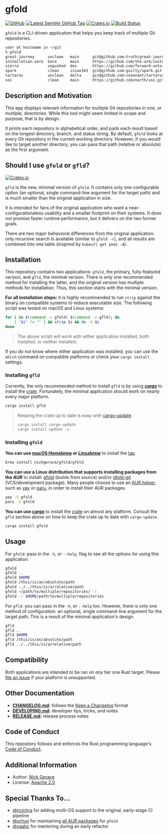 # gfold

[![GitHub](https://img.shields.io/github/license/nickgerace/gfold?style=flat-square)](./LICENSE)
[![Latest SemVer GitHub Tag](https://img.shields.io/github/v/tag/nickgerace/gfold?label=version&style=flat-square)](https://github.com/nickgerace/gfold/releases/latest)
[![Crates.io](https://img.shields.io/crates/v/gfold?style=flat-square)](https://crates.io/crates/gfold)
[![Build Status](https://img.shields.io/github/workflow/status/nickgerace/gfold/merge/main?style=flat-square)](https://github.com/nickgerace/gfold/actions?query=workflow%3Amerge+branch%3Amain)

`gfold` is a CLI-driven application that helps you keep track of multiple Git repositories.

```sh
user at hostname in ~/git
% gfold
great-journey      unclean   main      git@github.com:truth/great-journey.git
installation-zero  bare      main      https://github.com/the-ark/installation-zero.git
sierra             unpushed  dev       https://github.com/forward-unto-dawn/sierra.git
spark              clean     issue343  git@github.com:guilty/spark.git
tartarus           unclean   delta     git@github.com:covenant/tartarus.git
voi                clean     main      https://github.com/earth/voi.git
```

## Description and Motivation

This app displays relevant information for multiple Git repositories in one, or multiple, directories.
While this tool might seem limited in scope and purpose, that is by design.

It prints each repository in alphabetical order, and pads each result based on the longest directory, branch, and status string.
By default, `gfold` looks at every Git repository in the current working directory.
However, if you would like to target another directory, you can pass that path (relative or absolute) as the first argument.

## Should I use `gfold` or `gfld`?

[![Crates.io](https://img.shields.io/crates/v/gfld?style=flat-square)](https://crates.io/crates/gfld)

`gfld` is the new, minimal version of `gfold`.
It contains only one configurable option (an optional, single command-line argument for the target path) and is much smaller than the original application in size.

It is intended for fans of the original application who want a near-configurationaless usability and a smaller footprint on their systems.
It does *not* promise faster runtime performance, but it delivers on the two former goals.

There are two major behavioral differences from the original application: only recursive search is available (similar to `gfold -r`), and all results are combined into one table (inspired by `kubectl get pods -A`).

## Installation

This repository contains two applications: `gfold`, the primary, fully-featured version, and `gfld`, the minimal version.
There is only one recommended method for installing the latter, and the original version has multiple methods for installation.
Thus, this section starts with the minimal version.

**For all installation steps:** it is highly recommended to run `strip` against the binary on compatible systems to reduce executable size.
The following script was tested on macOS and Linux systems:

```sh
for i in $(command -v gfold) $(command -v gfld); do
    [ "$i" != "" ] && strip $i && du -h $i
done
```

> The above script will work with either application installed, both installed, or neither installed.

If you do not know where either application was installed, you can use the `which` command on compatible platforms or check your `cargo install` settings.

### Installing `gfld`

Currently, the only recommended method to install `gfld` is by using **[cargo](https://crates.io)** to install the [crate](https://crates.io/crates/gfld).
Fortunately, the minimal application should work on nearly every major platform.

```sh
cargo install gfld
```

> Keeping the crate up to date is easy with [cargo-update](https://crates.io/crates/cargo-update).
>
> ```sh
> cargo install cargo-update
> cargo install-update -a
> ```

### Installing `gfold`

**You can use [macOS Homebrew](https://brew.sh) or [Linuxbrew](https://docs.brew.sh/Homebrew-on-Linux)** to install the [tap](https://github.com/nickgerace/homebrew-gfold).

```sh
brew install nickgerace/gfold/gfold
```

**You can use a Linux distribution that supports installing packages from the AUR** to install: [gfold](https://aur.archlinux.org/packages/gfold/) (builds from source) and/or [gfold-git](https://aur.archlinux.org/packages/gfold-git/) (VCS/development package).
Many people choose to use an [AUR helper](https://wiki.archlinux.org/index.php/AUR_helpers), such as [yay](https://github.com/Jguer/yay) or [paru](https://github.com/Morganamilo/paru), in order to install their AUR packages.

```sh
yay -S gfold
paru -S gfold
```

**You can use [cargo](https://crates.io)** to install the [crate](https://crates.io/crates/gfold) on almost any platform.
Consult the `gfld` section above on how to keep the crate up to date with `cargo-update`.

```sh
cargo install gfold
```

## Usage

For `gfold`: pass in the `-h`, or `--help`, flag to see all the options for using this application.

```sh
gfold
gfold ..
gfold $HOME
gfold /this/is/an/absolute/path
gfold ../../this/is/a/relative/path
gfold ~/path/to/multiple/repositories/ -r
gfold -r $HOME/path/to/multiple/repositories
```

For `gfld`: you can pass in the `-h`, or `--help` too.
However, there is only one method of configuration: an optional, single command-line argument for the target path.
This is a result of the minimal application's design.

```sh
gfld
gfld ..
gfld $HOME
gfld /this/is/an/absolute/path
gfld ../../this/is/a/relative/path
```

## Compatibility

Both applications are intended to be ran on *any* tier one Rust target.
Please [file an issue](https://github.com/nickgerace/gfold/issues) if your platform is unsupported.

## Other Documentation

- **[CHANGELOG.md](./CHANGELOG.md):** follows the [Keep a Changelog](https://keepachangelog.com/) format
- **[DEVELOPING.md](./DEVELOPING.md):** developer tips, tricks, and notes
- **[RELEASE.md](./RELEASE.md):** release process notes

## Code of Conduct

This repository follows and enforces the Rust programming language's [Code of Conduct](https://www.rust-lang.org/policies/code-of-conduct).

## Additional Information

- Author: [Nick Gerace](https://nickgerace.dev)
- License: [Apache 2.0](./LICENSE)

## Special Thanks To...

- [@jrcichra](https://github.com/jrcichra) for adding multi-OS support to the original, early-stage CI pipeline
- [@orhun](https://github.com/orhun) for maintaining [all AUR packages](https://github.com/orhun/PKGBUILDs) for `gfold`
- [@yaahc](https://github.com/yaahc) for mentoring during an early refactor
